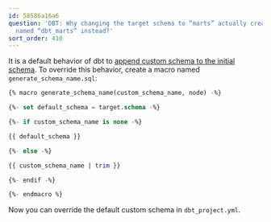 ```yaml
---
id: 58586a16a6
question: 'DBT: Why changing the target schema to “marts” actually creates a schema
  named “dbt_marts” instead?'
sort_order: 410
---
```




It is a default behavior of dbt to [append custom schema to the initial schema](https://docs.getdbt.com/docs/build/custom-schemas#why-does-dbt-concatenate-the-custom-schema-to-the-target-schema). To override this behavior, create a macro named `generate_schema_name.sql`:

```sql
{% macro generate_schema_name(custom_schema_name, node) -%}

{%- set default_schema = target.schema -%}

{%- if custom_schema_name is none -%}

{{ default_schema }}

{%- else -%}

{{ custom_schema_name | trim }}

{%- endif -%}

{%- endmacro %}
```

Now you can override the default custom schema in `dbt_project.yml`.
